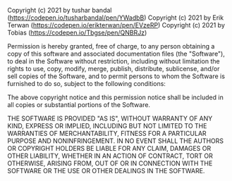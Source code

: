 
Copyright (c) 2021 by tushar bandal (https://codepen.io/tusharbandal/pen/YWadbB)
Copyright (c) 2021 by Erik Terwan (https://codepen.io/erikterwan/pen/EVzeRP)
Copyright (c) 2021 by Tobias (https://codepen.io/Tbgse/pen/QNBRJz)

Permission is hereby granted, free of charge, to any person obtaining a copy of this software and associated documentation files (the "Software"), to deal in the Software without restriction, including without limitation the rights to use, copy, modify, merge, publish, distribute, sublicense, and/or sell copies of the Software, and to permit persons to whom the Software is furnished to do so, subject to the following conditions:

The above copyright notice and this permission notice shall be included in all copies or substantial portions of the Software.

THE SOFTWARE IS PROVIDED "AS IS", WITHOUT WARRANTY OF ANY KIND, EXPRESS OR IMPLIED, INCLUDING BUT NOT LIMITED TO THE WARRANTIES OF MERCHANTABILITY, FITNESS FOR A PARTICULAR PURPOSE AND NONINFRINGEMENT. IN NO EVENT SHALL THE AUTHORS OR COPYRIGHT HOLDERS BE LIABLE FOR ANY CLAIM, DAMAGES OR OTHER LIABILITY, WHETHER IN AN ACTION OF CONTRACT, TORT OR OTHERWISE, ARISING FROM, OUT OF OR IN CONNECTION WITH THE SOFTWARE OR THE USE OR OTHER DEALINGS IN THE SOFTWARE. 

